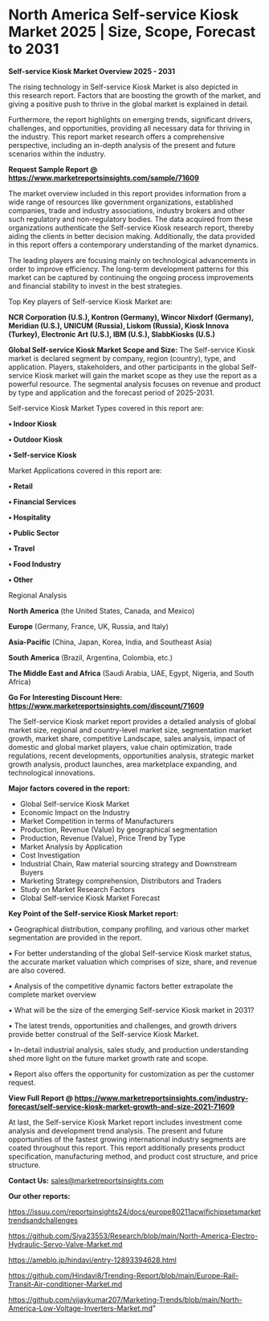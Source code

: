 # North America Self-service Kiosk Market 2025 | Size, Scope, Forecast to 2031

<Strong> Self-service Kiosk Market Overview 2025 - 2031</strong>

The rising technology in Self-service Kiosk Market is also depicted in this research report. Factors that are boosting the growth of the market, and giving a positive push to thrive in the global market is explained in detail.

Furthermore, the report highlights on emerging trends, significant drivers, challenges, and opportunities, providing all necessary data for thriving in the industry. This report market research offers a comprehensive perspective, including an in-depth analysis of the present and future scenarios within the industry.

<strong>Request Sample Report @ <a href=https://www.marketreportsinsights.com/sample/71609>https://www.marketreportsinsights.com/sample/71609</a></strong>

The market overview included in this report provides information from a wide range of resources like government organizations, established companies, trade and industry associations, industry brokers and other such regulatory and non-regulatory bodies. The data acquired from these organizations authenticate the Self-service Kiosk research report, thereby aiding the clients in better decision making. Additionally, the data provided in this report offers a contemporary understanding of the market dynamics.

The leading players are focusing mainly on technological advancements in order to improve efficiency. The long-term development patterns for this market can be captured by continuing the ongoing process improvements and financial stability to invest in the best strategies.

Top Key players of Self-service Kiosk Market are:

<strong>NCR Corporation (U.S.), Kontron (Germany), Wincor Nixdorf (Germany), Meridian (U.S.), UNICUM (Russia), Liskom (Russia), Kiosk Innova (Turkey), Electronic Art (U.S.), IBM (U.S.), SlabbKiosks (U.S.)</strong>

<strong><b>Global Self-service Kiosk Market Scope and Size:</b></strong>
The Self-service Kiosk market is declared segment by company, region (country), type, and application. Players, stakeholders, and other participants in the global Self-service Kiosk market will gain the market scope as they use the report as a powerful resource. The segmental analysis focuses on revenue and product by type and application and the forecast period of 2025-2031.

Self-service Kiosk Market Types covered in this report are:

<strong>• Indoor Kiosk

• Outdoor Kiosk

• Self-service Kiosk</strong>

Market Applications covered in this report are:

<strong>• Retail

• Financial Services

• Hospitality

• Public Sector

• Travel

• Food Industry

• Other</strong> 

Regional Analysis

<strong>North America</strong> (the United States, Canada, and Mexico)

<strong>Europe</strong> (Germany, France, UK, Russia, and Italy)

<strong>Asia-Pacific</strong> (China, Japan, Korea, India, and Southeast Asia)

<strong>South America</strong> (Brazil, Argentina, Colombia, etc.)

<strong>The Middle East and Africa</strong> (Saudi Arabia, UAE, Egypt, Nigeria, and South Africa)

<strong>Go For Interesting Discount Here: <a href=https://www.marketreportsinsights.com/discount/71609>https://www.marketreportsinsights.com/discount/71609</a></strong>

The Self-service Kiosk market report provides a detailed analysis of global market size, regional and country-level market size, segmentation market growth, market share, competitive Landscape, sales analysis, impact of domestic and global market players, value chain optimization, trade regulations, recent developments, opportunities analysis, strategic market growth analysis, product launches, area marketplace expanding, and technological innovations.

<strong><b>Major factors covered in the report:</b></strong>
<ul>
  <li>Global Self-service Kiosk Market </li>
  <li>Economic Impact on the Industry</li>
  <li>Market Competition in terms of Manufacturers</li>
  <li>Production, Revenue (Value) by geographical segmentation</li>
  <li>Production, Revenue (Value), Price Trend by Type</li>
  <li>Market Analysis by Application</li>
  <li>Cost Investigation</li>
  <li>Industrial Chain, Raw material sourcing strategy and Downstream Buyers</li>
  <li>Marketing Strategy comprehension, Distributors and Traders</li>
  <li>Study on Market Research Factors</li>
  <li>Global Self-service Kiosk Market Forecast</li>
</ul>

<strong><b>Key Point of the Self-service Kiosk Market report:</b></strong>

• Geographical distribution, company profiling, and various other market segmentation are provided in the report.

• For better understanding of the global Self-service Kiosk market status, the accurate market valuation which comprises of size, share, and revenue are also covered.

• Analysis of the competitive dynamic factors better extrapolate the complete market overview

• What will be the size of the emerging Self-service Kiosk market in 2031?

• The latest trends, opportunities and challenges, and growth drivers provide better construal of the Self-service Kiosk Market.

• In-detail industrial analysis, sales study, and production understanding shed more light on the future market growth rate and scope.

• Report also offers the opportunity for customization as per the customer request.

<strong><b>View Full Report @ <a href=https://www.marketreportsinsights.com/industry-forecast/self-service-kiosk-market-growth-and-size-2021-71609>https://www.marketreportsinsights.com/industry-forecast/self-service-kiosk-market-growth-and-size-2021-71609</a></b></strong>


At last, the Self-service Kiosk Market report includes investment come analysis and development trend analysis. The present and future opportunities of the fastest growing international industry segments are coated throughout this report. This report additionally presents product specification, manufacturing method, and product cost structure, and price structure.

<strong>Contact Us:</strong>
sales@marketreportsinsights.com

<strong>Our other reports:</strong>

<a href=https://issuu.com/reportsinsights24/docs/europe80211acwifichipsetsmarkettrendsandchallenges>https://issuu.com/reportsinsights24/docs/europe80211acwifichipsetsmarkettrendsandchallenges</a>

<a href=https://github.com/Siya23553/Research/blob/main/North-America-Electro-Hydraulic-Servo-Valve-Market.md>https://github.com/Siya23553/Research/blob/main/North-America-Electro-Hydraulic-Servo-Valve-Market.md</a>

<a href=https://ameblo.jp/hindavi/entry-12893394628.html>https://ameblo.jp/hindavi/entry-12893394628.html</a>

<a href=https://github.com/Hindavi8/Trending-Report/blob/main/Europe-Rail-Transit-Air-conditioner-Market.md>https://github.com/Hindavi8/Trending-Report/blob/main/Europe-Rail-Transit-Air-conditioner-Market.md</a>

<a href=https://github.com/vijaykumar207/Marketing-Trends/blob/main/North-America-Low-Voltage-Inverters-Market.md>https://github.com/vijaykumar207/Marketing-Trends/blob/main/North-America-Low-Voltage-Inverters-Market.md</a>"

